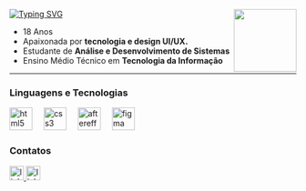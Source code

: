 <div>

[![Typing SVG](https://readme-typing-svg.herokuapp.com/?color=419c59&size=35&Left=true&vLeft=true&width=800&lines=Oii!!+Sou+a+lare+)](https://git.io/typing-svg)
   <img align="right" height="110" src="https://i.pinimg.com/originals/8e/14/2e/8e142e74f86bcdc6ddb7300696b702e8.gif"/> 
  - 18 Anos  
  - Apaixonada por **tecnologia e design UI/UX.**  
  - Estudante de **Análise e Desenvolvimento de Sistemas**  
  - Ensino Médio Técnico em **Tecnologia da Informação**  
  
</div>


---


<div align="left" style="justify-content: center;">
  


  <h3 align="left">Linguagens e Tecnologias</h3>

  <img src="https://cdn.jsdelivr.net/gh/devicons/devicon/icons/html5/html5-original.svg" height="40" alt="html5 logo" />
  <img width="12" />
  <img src="https://cdn.jsdelivr.net/gh/devicons/devicon/icons/css3/css3-original.svg" height="40" alt="css3 logo" />
  <img width="12" />
  <img src="https://cdn.jsdelivr.net/gh/devicons/devicon/icons/aftereffects/aftereffects-original.svg" height="40" alt="aftereffects logo" />
  <img width="12" />
  <img src="https://cdn.jsdelivr.net/gh/devicons/devicon/icons/figma/figma-original.svg" height="40" alt="figma logo" />

  <h3 align="left">Contatos</h3>
  <a href="https://www.linkedin.com/in/larissa-beatriz-585839350/" target="_blank">
    <img src="https://img.shields.io/static/v1?message=LinkedIn&logo=linkedin&label=&color=419c59&logoColor=white&labelColor=&style=for-the-badge" height="25" alt="linkedin logo" />
  </a>

   <a href="mailto:larissabagsantos@gmail.com" target="_blank">
    <img src="https://img.shields.io/static/v1?message=Email&logo=Gmail&label=&color=419c59&logoColor=white&labelColor=&style=for-the-badge" height="25" alt="linkedin logo" />
  </a>

</div>
